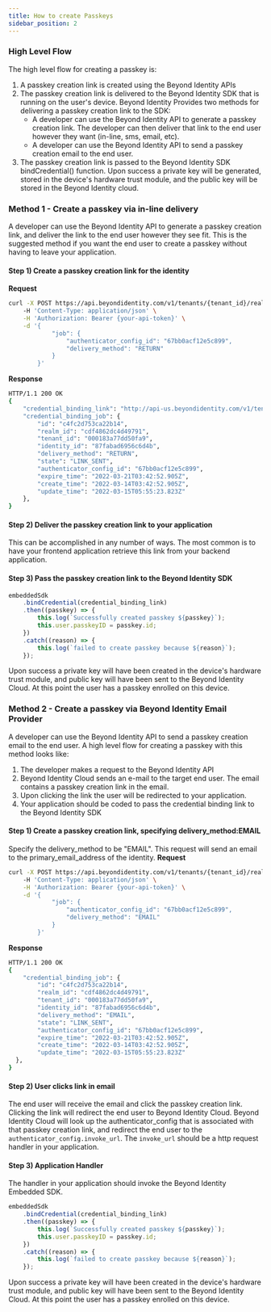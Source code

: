 ```yaml
---
title: How to create Passkeys
sidebar_position: 2
---
```


### High Level Flow

The high level flow for creating a passkey is:
 1. A passkey creation link is created using the Beyond Identity APIs
 2. The passkey creation link is delivered to the Beyond Identity SDK that is running on the user's device. Beyond Identity Provides two methods for delivering a passkey creation link to the SDK:
	- A developer can use the Beyond Identity API to generate a passkey creation link. The developer can then deliver that link to the end user however they want (in-line, sms, email, etc). 
	- A developer can use the Beyond Identity API to send a passkey creation email to the end user. 
3. The passkey creation link is passed to the Beyond Identity SDK bindCredential() function. Upon success a private key will be generated, stored in the device's hardware trust module, and the public key will be stored in the Beyond Identity cloud. 

### Method 1 - Create a passkey via in-line delivery
A developer can use the Beyond Identity API to generate a passkey creation link, and deliver the link to the end user however they see fit. This is the suggested method if you want the end user to create a passkey without having to leave your application. 

#### Step 1) Create a passkey creation link for the identity
**Request**
``` bash
curl -X POST https://api.beyondidentity.com/v1/tenants/{tenant_id}/realms/{realm_id}/identities/{identity_id}/credential-binding-jobs
	-H 'Content-Type: application/json' \
	-H 'Authorization: Bearer {your-api-token}' \
	-d '{
			"job": {
				"authenticator_config_id": "67bb0acf12e5c899",
				"delivery_method": "RETURN"
			}
		}'
```
**Response**
``` bash
HTTP/1.1 200 OK
{
	"credential_binding_link": "http://api-us.beyondidentity.com/v1/tenants/c4fc2d753ca22b14/realms/cdf4862dc4d49791/identities/87fabad6956c6d4b/credential-binding-jobs/c4fc2d753ca22b14:invokeAuthenticator?token=1St9IKIIrYdZcRm",
	"credential_binding_job": {
		"id": "c4fc2d753ca22b14",
		"realm_id": "cdf4862dc4d49791",
		"tenant_id": "000183a77dd50fa9",
		"identity_id": "87fabad6956c6d4b",
		"delivery_method": "RETURN",
		"state": "LINK_SENT",
		"authenticator_config_id": "67bb0acf12e5c899",
		"expire_time": "2022-03-21T03:42:52.905Z",
		"create_time": "2022-03-14T03:42:52.905Z",
		"update_time": "2022-03-15T05:55:23.823Z"
	},
}
```

#### Step 2) Deliver the passkey creation link to your application
This can be accomplished in any number of ways. The most common is to have your frontend application retrieve this link from your backend application.

#### Step 3) Pass the passkey creation link to the Beyond Identity SDK
``` javascript
embeddedSdk
    .bindCredential(credential_binding_link)
    .then((passkey) => {
    	this.log(`Successfully created passkey ${passkey}`);
        this.user.passkeyID = passkey.id;
    })
    .catch((reason) => {
    	this.log(`failed to create passkey because ${reason}`);
    });
```

Upon success a private key will have been created in the device's hardware trust module, and public key will have been sent to the Beyond Identity Cloud. At this point the user has a passkey enrolled on this device. 


### Method 2 - Create a passkey via Beyond Identity Email Provider
A developer can use the Beyond Identity API to send a passkey creation email to the end user. A high level flow for creating a passkey with this method looks like:
1. The developer makes a request to the Beyond Identity API
2. Beyond Identity Cloud sends an e-mail to the target end user. The email contains a passkey creation link in the email.
3. Upon clicking the link the user will be redirected to your application.
4. Your application should be coded to pass the credential binding link to the Beyond Identity SDK

#### Step 1) Create a passkey creation link, specifying delivery_method:EMAIL
Specify the delivery_method to be "EMAIL". This request will send an email to the primary_email_address of the identity. 
**Request**
``` bash
curl -X POST https://api.beyondidentity.com/v1/tenants/{tenant_id}/realms/{realm_id}/identities/{identity_id}/credential-binding-jobs
	-H 'Content-Type: application/json' \
	-H 'Authorization: Bearer {your-api-token}' \
	-d '{
			"job": {
				"authenticator_config_id": "67bb0acf12e5c899",
				"delivery_method": "EMAIL"
			}
		}'
```
**Response**
``` bash
HTTP/1.1 200 OK
{
	"credential_binding_job": {
    	"id": "c4fc2d753ca22b14",
    	"realm_id": "cdf4862dc4d49791",
    	"tenant_id": "000183a77dd50fa9",
    	"identity_id": "87fabad6956c6d4b",
    	"delivery_method": "EMAIL",
    	"state": "LINK_SENT",
    	"authenticator_config_id": "67bb0acf12e5c899",
    	"expire_time": "2022-03-21T03:42:52.905Z",
    	"create_time": "2022-03-14T03:42:52.905Z",
    	"update_time": "2022-03-15T05:55:23.823Z"
  },
}
```

#### Step 2) User clicks link in email
The end user will receive the email and click the passkey creation link. Clicking the link will redirect the end user to Beyond Identity Cloud. Beyond Identity Cloud will look up the authenticator_config that is associated with that passkey creation link, and redirect the end user to the `authenticator_config.invoke_url`. The `invoke_url` should be a http request handler in your application. 

#### Step 3) Application Handler
The handler in your application should invoke the Beyond Identity Embedded SDK. 
``` javascript
embeddedSdk
    .bindCredential(credential_binding_link)
    .then((passkey) => {
    	this.log(`Successfully created passkey ${passkey}`);
        this.user.passkeyID = passkey.id;
    })
    .catch((reason) => {
    	this.log(`failed to create passkey because ${reason}`);
    });
``` 
Upon success a private key will have been created in the device's hardware trust module, and public key will have been sent to the Beyond Identity Cloud. At this point the user has a passkey enrolled on this device. 
